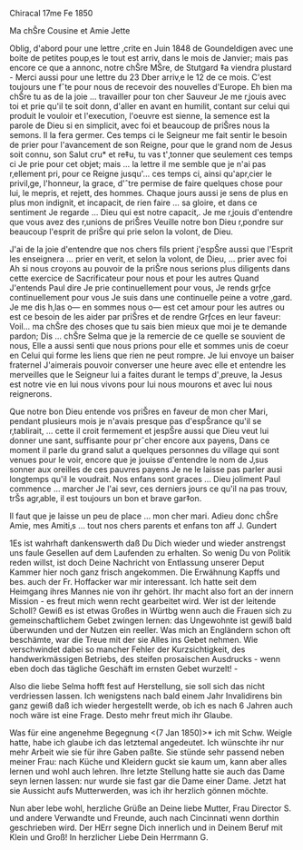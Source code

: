  Chiracal 17me Fe 1850

Ma chŠre Cousine et Amie Jette

Oblig‚ d'abord pour une lettre ‚crite en Juin 1848 de Goundeldigen avec une boite de petites poup‚es le tout est arriv‚ dans le mois de Janvier; mais pas encore ce que a annonc‚ notre chŠre MŠre, de Stutgard ‡a viendra plustard - Merci aussi pour une lettre du 23 Dber arriv‚e le 12 de ce mois. C'est toujours une fˆte pour nous de recevoir des nouvelles d'Europe. Eh bien ma chŠre tu as de la joie … travailler pour ton cher Sauveur Je me r‚jouis avec toi et prie qu'il te soit donn‚ d'aller en avant en humilit‚ contant sur celui qui produit le vouloir et l'execution, l'oeuvre est sienne, la semence est la parole de Dieu si en simplicit‚ avec foi et beaucoup de priŠres nous la semons. Il la fera germer. Ces temps ci le Seigneur me fait sentir le besoin de prier pour l'avancement de son Reigne, pour que le grand nom de Jesus soit connu, son Salut cru* et re‡u, tu vas t'‚tonner que seulement ces temps ci Je prie pour cet objet; mais … la lettre il me semble que je n'ai pas r‚ellement pri‚ pour ce Reigne jusqu'… ces temps ci, ainsi qu'apr‚cier le privil‚ge, l'honneur, la grace, d'ˆtre permise de faire quelques chose pour lui, le mepris‚ et rejett‚ des hommes. Chaque jours aussi je sens de plus en plus mon indignit‚ et incapacit‚ de rien faire … sa gloire, et dans ce sentiment Je regarde … Dieu qui est notre capacit‚. Je me r‚jouis d'entendre que vous avez des r‚unions de priŠres Veuille notre bon Dieu r‚pondre sur beaucoup l'esprit de priŠre qui prie selon la volont‚ de Dieu.

J'ai de la joie d'entendre que nos chers fils prient j'espŠre aussi que l'Esprit les enseignera … prier en verit‚ et selon la volont‚ de Dieu, … prier avec foi Ah si nous croyons au pouvoir de la priŠre nous serions plus diligents dans cette exercice de Sacrificateur pour nous et pour les autres Quand J'entends Paul dire Je prie continuellement pour vous, Je rends grƒce continuellement pour vous Je suis dans une continuelle peine a votre ‚gard. Je me dis h‚las o— en sommes nous o— est cet amour pour les autres ou est ce besoin de les aider par priŠres et de rendre Grƒces en leur faveur: Voil… ma chŠre des choses que tu sais bien mieux que moi je te demande pardon; Dis … chŠre Selma que je la remercie de ce quelle se souvient de nous, Elle a aussi senti que nous prions pour elle et sommes unis de coeur en Celui qui forme les liens que rien ne peut rompre. Je lui envoye un baiser fraternel J'aimerais pouvoir converser une heure avec elle et entendre les merveilles que le Seigneur lui a faites durant le temps d'‚preuve, la Jesus est notre vie en lui nous vivons pour lui nous mourons et avec lui nous reignerons.

Que notre bon Dieu entende vos priŠres en faveur de mon cher Mari, pendant plusieurs mois je n'avais presque pas d'espŠrance qu'il se r‚tablirait, … cette il croit fermement et jespŠre aussi que Dieu veut lui donner une sant‚ suffisante pour prˆcher encore aux payens, Dans ce moment il parle du grand salut a quelques personnes du village qui sont venues pour le voir, encore que je jouisse d'entendre le nom de J‚sus sonner aux oreilles de ces pauvres payens Je ne le laisse pas parler ausi longtemps qu'il le voudrait. Nos enfans sont graces … Dieu joliment Paul commence … marcher Je l'ai sevr‚ ces derniers jours ce qu'il na pas trouv‚ trŠs agr‚able, il est toujours un bon et brave gar‡on.

Il faut que je laisse un peu de place … mon cher mari. Adieu donc chŠre Amie, mes Amiti‚s … tout nos chers parents et enfans
 ton aff J. Gundert



1Es ist wahrhaft dankenswerth daß Du Dich wieder und wieder anstrengst uns faule Gesellen auf dem Laufenden zu erhalten. So wenig Du von Politik reden willst, ist doch Deine Nachricht von Entlassung unserer Deput Kammer hier noch ganz frisch angekommen. Die Erwähnung Kapffs und bes. auch der Fr. Hoffacker war mir interessant. Ich hatte seit dem Heimgang ihres Mannes nie von ihr gehört. Ihr macht also fort an der innern Mission - es freut mich wenn recht gearbeitet wird. Wer ist der leitende Scholl? Gewiß es ist etwas Großes in Würtbg wenn auch die Frauen sich zu gemeinschaftlichem Gebet zwingen lernen: das Ungewohnte ist gewiß bald überwunden und der Nutzen ein reeller. Was mich an Engländern schon oft beschämte, war die Treue mit der sie Alles ins Gebet nehmen. Wie verschwindet dabei so mancher Fehler der Kurzsichtigkeit, des handwerkmässigen Betriebs, des steifen prosaischen Ausdrucks - wenn eben doch das tägliche Geschäft im ernsten Gebet wurzelt! -

Also die liebe Selma hofft fest auf Herstellung, sie soll sich das nicht verdriessen lassen. Ich wenigstens nach bald einem Jahr Invalidirens bin ganz gewiß daß ich wieder hergestellt werde, ob ich es nach 6 Jahren auch noch wäre ist eine Frage. Desto mehr freut mich ihr Glaube.

Was für eine angenehme Begegnung <(7 Jan 1850)>* ich mit Schw. Weigle hatte, habe ich glaube ich das letztemal angedeutet. Ich wünschte ihr nur mehr Arbeit wie sie für ihre Gaben paßte. Sie stünde sehr passend neben meiner Frau: nach Küche und Kleidern guckt sie kaum um, kann aber alles lernen und wohl auch lehren. Ihre letzte Stellung hatte sie auch das Dame seyn lernen lassen: nur wurde sie fast gar die Dame einer Dame. Jetzt hat sie Aussicht aufs Mutterwerden, was ich ihr herzlich gönnen möchte.

Nun aber lebe wohl, herzliche Grüße an Deine liebe Mutter, Frau Director S. und andere Verwandte und Freunde, auch nach Cincinnati wenn dorthin geschrieben wird. Der HErr segne Dich innerlich und in Deinem Beruf mit Klein und Groß!
 In herzlicher Liebe
 Dein Herrmann G.

